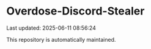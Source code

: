 # Overdose-Discord-Stealer

Last updated: 2025-06-11 08:56:24

This repository is automatically maintained.
